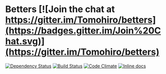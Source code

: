 Betters [![Join the chat at https://gitter.im/Tomohiro/betters](https://badges.gitter.im/Join%20Chat.svg)](https://gitter.im/Tomohiro/betters)
================================================================================

[![Dependency Status](https://img.shields.io/gemnasium/Tomohiro/betters.svg?style=flat-square)](https://gemnasium.com/Tomohiro/betters)
[![Build Status](https://img.shields.io/travis/Tomohiro/betters.svg?style=flat-square)](https://travis-ci.org/Tomohiro/betters)
[![Code Climate](https://img.shields.io/codeclimate/github/Tomohiro/betters.svg?style=flat-square)](https://codeclimate.com/github/Tomohiro/betters)
[![Inline docs](http://inch-ci.org/github/Tomohiro/betters.svg?branch=master&style=flat-square)](http://inch-ci.org/github/Tomohiro/betters)
